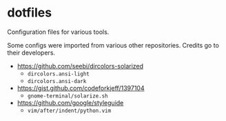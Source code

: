 dotfiles
================================================================================

Configuration files for various tools.

Some configs were imported from various other repositories. Credits go to their
developers.

* https://github.com/seebi/dircolors-solarized
  * `dircolors.ansi-light`
  * `dircolors.ansi-dark`
* https://gist.github.com/codeforkjeff/1397104
  * `gnome-terminal/solarize.sh`
* https://github.com/google/styleguide
  * `vim/after/indent/python.vim`
